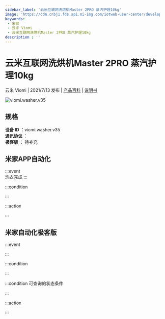 ```yaml
---
sidebar_label: '云米互联网洗烘机Master 2PRO 蒸汽护理10kg'
image: 'https://cdn.cnbj1.fds.api.mi-img.com/iotweb-user-center/developer_16790478408149fkFLjDu.png?GalaxyAccessKeyId=AKVGLQWBOVIRQ3XLEW&Expires=9223372036854775807&Signature=ggiKNFud9oqFWJZskMhsvBLWmhs='
keywords: 
 - 米家
 - 云米 Viomi
 - 云米互联网洗烘机Master 2PRO 蒸汽护理10kg
description : ''
---
```

# 云米互联网洗烘机Master 2PRO 蒸汽护理10kg

云米 Viomi | 2021/7/13 发布 | [产品百科](https://home.mi.com/webapp/content/baike/product/index.html?model=viomi.washer.v35/) | [说明书](https://home.mi.com/views/introduction.html?model=viomi.washer.v35&region=cn)

![viomi.washer.v35](https://cdn.cnbj1.fds.api.mi-img.com/iotweb-user-center/developer_16790478408149fkFLjDu.png?GalaxyAccessKeyId=AKVGLQWBOVIRQ3XLEW&Expires=9223372036854775807&Signature=ggiKNFud9oqFWJZskMhsvBLWmhs=)

## 规格  
> 
**设备 ID** ：viomi.washer.v35  
**通讯协议** ：  
**极客版**  ： 待补充 


## 米家APP自动化  

:::event  
洗衣完成
:::

:::condition  

:::

:::action   

:::

## 米家自动化极客版  

:::event  

:::

:::condition  

:::

:::condition 可查询的状态条件  

:::

:::action  

:::

        
